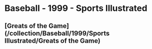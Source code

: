 # Baseball - 1999 - Sports Illustrated
## [Greats of the Game](/collection/Baseball/1999/Sports Illustrated/Greats of the Game)
